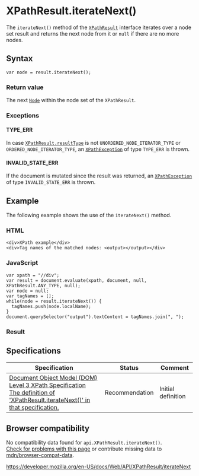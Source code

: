 XPathResult.iterateNext()
=========================

The `iterateNext()` method of the [`XPathResult`](../xpathresult) interface iterates over a node set result and returns the next node from it or `null` if there are no more nodes.

Syntax
------

    var node = result.iterateNext();

### Return value

The next [`Node`](../node) within the node set of the `XPathResult`.

### Exceptions

#### TYPE\_ERR

In case [`XPathResult.resultType`](resulttype) is not `UNORDERED_NODE_ITERATOR_TYPE` or `ORDERED_NODE_ITERATOR_TYPE`, an [`XPathException`](../xpathexception) of type `TYPE_ERR` is thrown.

#### INVALID\_STATE\_ERR

If the document is mutated since the result was returned, an [`XPathException`](../xpathexception) of type `INVALID_STATE_ERR` is thrown.

Example
-------

The following example shows the use of the `iterateNext()` method.

### HTML

    <div>XPath example</div>
    <div>Tag names of the matched nodes: <output></output></div>

### JavaScript

    var xpath = "//div";
    var result = document.evaluate(xpath, document, null, XPathResult.ANY_TYPE, null);
    var node = null;
    var tagNames = [];
    while(node = result.iterateNext()) {
      tagNames.push(node.localName);
    }
    document.querySelector("output").textContent = tagNames.join(", ");

### Result

Specifications
--------------

<table><thead><tr class="header"><th>Specification</th><th>Status</th><th>Comment</th></tr></thead><tbody><tr class="odd"><td><a href="https://www.w3.org/TR/DOM-Level-3-XPath/xpath.html#XPathResult-iterateNext">Document Object Model (DOM) Level 3 XPath Specification<br />
<span class="small">The definition of 'XPathResult.iterateNext()' in that specification.</span></a></td><td><span class="spec-rec">Recommendation</span></td><td>Initial definition</td></tr></tbody></table>

Browser compatibility
---------------------

No compatibility data found for `api.XPathResult.iterateNext()`.  
[Check for problems with this page](#on-github) or contribute missing data to [mdn/browser-compat-data](https://github.com/mdn/browser-compat-data).

<a href="https://developer.mozilla.org/en-US/docs/Web/API/XPathResult/iterateNext" class="_attribution-link">https://developer.mozilla.org/en-US/docs/Web/API/XPathResult/iterateNext</a>
